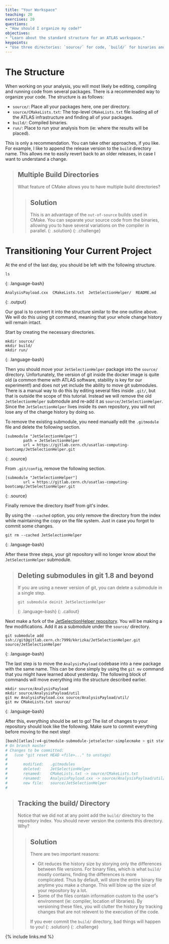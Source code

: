 ```yaml
---
title: "Your Workspace"
teaching: 20
exercises: 20
questions:
- "How should I organize my code?"
objectives:
- "Learn about the standard structure for an ATLAS workspace."
keypoints:
- "Use three directories: `source/` for code, `build/` for binaries and `run/` for output."
---
```


# The Structure

When working on your analysis, you will most likely be editing, compiling and running code from several packages. There is a recommended way to organize your code. The structure is as follows:

- `source/`: Place all your packages here, one per directory.
- `source/CMakeLists.txt`: The top-level `CMakeLists.txt` file loading all of the ATLAS infrastructure and finding all of your packages.
- `build/`: Compiled binaries.
- `run/`: Place to run your analysis from (ie: where the results will be placed).

This is only a recommendation. You can take other approaches, if you like. For example, I like to append the release version to the `build` directory name. This allows me to easily revert back to an older releases, in case I want to understand a change.

> ## Multiple Build Directories
>
> What feature of CMake allows you to have multiple build directories?
>
> > ## Solution
> >
> > This is an advantage of the `out-of-source` builds used in CMake. You can separate your source code from the binaries, allowing you to have several variations on the compiler in parallel.
> {: .solution}
{: .challenge}

# Transitioning Your Current Project
At the end of the last day, you should be left with the following structure.

~~~shell
ls
~~~
{: .language-bash}

~~~
AnalysisPayload.cxx  CMakeLists.txt  JetSelectionHelper/  README.md		     
~~~
{: .output}

Our goal is to convert it into the structure similar to the one outline above. We will do this using git command, meaning that your whole change history will remain intact.

Start by creating the necessary directories.

~~~shell
mkdir source/
mkdir build/
mkdir run/
~~~
{: .language-bash}

Then you should move your `JetSelectionHelper` package into the `source/` directory. Unfortunately, the version of git inside the docker image is quite old (a common theme with ATLAS software, stability is key for our experiment!) and does not yet include the ability to move git submodules. There is a manual way to do this by editing several files inside `.git/`, but that is outside the scope of this tutorial. Instead we will remove the old `JetSelectionHelper` submodule and re-add it as `source/JetSelectionHelper`. Since the `JetSelectionHelper` lives inside its own repository, you will not lose any of the change history by doing so.

To remove the existing submodule, you need manually edit the `.gitmodule` file and delete the following section.
~~~
[submodule "JetSelectionHelper"]
        path = JetSelectionHelper
        url = https://gitlab.cern.ch/usatlas-computing-bootcamp/JetSelectionHelper.git
~~~
{: .source}

From `.git/config`, remove the following section.

~~~
[submodule "JetSelectionHelper"]
        url = https://gitlab.cern.ch/usatlas-computing-bootcamp/JetSelectionHelper.git
~~~
{: .source}

Finally remove the directory itself from git's index.

By using the `--cached` option, you only remove the directory from the index while maintaining the copy on the file system. Just in case you forgot to commit some changes.

~~~shell
git rm --cached JetSelectionHelper
~~~
{: .language-bash}

After these three steps, your git repository will no longer know about the `JetSelectionHelper` submodule.

> ## Deleting submodules in git 1.8 and beyond
>
> If you are using a newer version of git, you can delete a submodule in a single step.
> ~~~shell
> git submodule deinit JetSelectionHelper
> ~~~
> {: .language-bash}
{: .callout}


Next make a fork of the [JetSelectionHelper repository](https://gitlab.cern.ch/usatlas-computing-bootcamp/JetSelectionHelper). You will be making a few modifications. Add it as a submodule under the `source/` directory.
~~~shell
git submodule add ssh://git@gitlab.cern.ch:7999/kkrizka/JetSelectionHelper.git source/JetSelectionHelper
~~~
{: .language-bash}


The last step is to move the `AnalysisPayload` codebase into a new package with the same name. This can be done simply by using the `git mv` command that you might have learned about yesterday. The following block of commands will move everything into the structure described earlier.

~~~shell
mkdir source/AnalysisPayload
mkdir source/AnalysisPayload/util
git mv AnalysisPayload.cxx source/AnalysisPayload/util/
git mv CMakeLists.txt source/
~~~
{: .language-bash}

After this, everything should be set to go! The list of changes to your repository should look like the following. Make sure to commit everything before moving to the next step!

```bash
[bash][atlas]:v4-gitmodule-submodule-jetselector-simplecmake > git status .
# On branch master
# Changes to be committed:
#   (use "git reset HEAD <file>..." to unstage)
#
#       modified:   .gitmodules
#       deleted:    JetSelectionHelper
#       renamed:    CMakeLists.txt -> source/CMakeLists.txt
#       renamed:    AnalysisPayload.cxx -> source/AnalysisPayload/util/AnalysisPayload.cxx
#       new file:   source/JetSelectionHelper
#
```

> ## Tracking the build/ Directory
>
> Notice that we did not at any point add the `build/` directory to the repository index. You should never version the contents this directory. Why?
>
> > ## Solution
> >
> > There are two important reasons:
> > - Git reduces the history size by storying only the differences between file versions. For binary files, which is what `build/` mostly contains, finding the differences is more complicated. Thus by default, will store the entire binary file anytime you make a change. This will blow up the size of your repository by a lot.
> > - Some of the files contain information custom to the user's environment (ie: compiler, location of libraries). By versioning these files, you will clutter the history by tracking changes that are not relevent to the execution of the code.
> >
> > If you ever commit the `build/` directory, bad things will happen to you!
> {: .solution}
{: .challenge}




{% include links.md %}

